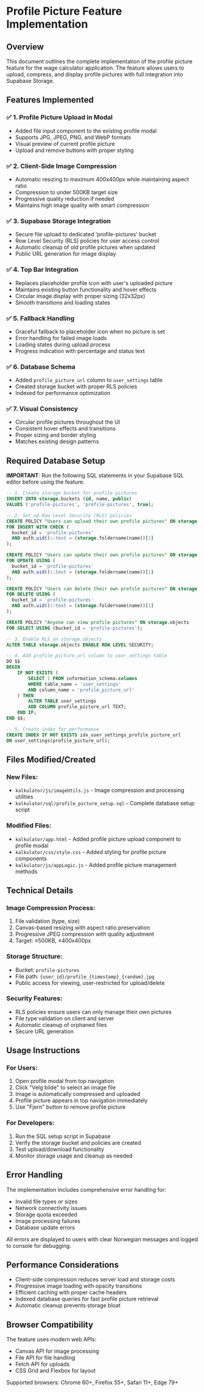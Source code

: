 # Profile Picture Feature Implementation

## Overview
This document outlines the complete implementation of the profile picture feature for the wage calculator application. The feature allows users to upload, compress, and display profile pictures with full integration into Supabase Storage.

## Features Implemented

### ✅ 1. Profile Picture Upload in Modal
- Added file input component to the existing profile modal
- Supports JPG, JPEG, PNG, and WebP formats
- Visual preview of current profile picture
- Upload and remove buttons with proper styling

### ✅ 2. Client-Side Image Compression
- Automatic resizing to maximum 400x400px while maintaining aspect ratio
- Compression to under 500KB target size
- Progressive quality reduction if needed
- Maintains high image quality with smart compression

### ✅ 3. Supabase Storage Integration
- Secure file upload to dedicated 'profile-pictures' bucket
- Row Level Security (RLS) policies for user access control
- Automatic cleanup of old profile pictures when updated
- Public URL generation for image display

### ✅ 4. Top Bar Integration
- Replaces placeholder profile icon with user's uploaded picture
- Maintains existing button functionality and hover effects
- Circular image display with proper sizing (32x32px)
- Smooth transitions and loading states

### ✅ 5. Fallback Handling
- Graceful fallback to placeholder icon when no picture is set
- Error handling for failed image loads
- Loading states during upload process
- Progress indication with percentage and status text

### ✅ 6. Database Schema
- Added `profile_picture_url` column to `user_settings` table
- Created storage bucket with proper RLS policies
- Indexed for performance optimization

### ✅ 7. Visual Consistency
- Circular profile pictures throughout the UI
- Consistent hover effects and transitions
- Proper sizing and border styling
- Matches existing design patterns

## Required Database Setup

**IMPORTANT**: Run the following SQL statements in your Supabase SQL editor before using the feature:

```sql
-- 1. Create storage bucket for profile pictures
INSERT INTO storage.buckets (id, name, public)
VALUES ('profile-pictures', 'profile-pictures', true);

-- 2. Set up Row Level Security (RLS) policies
CREATE POLICY "Users can upload their own profile pictures" ON storage.objects
FOR INSERT WITH CHECK (
  bucket_id = 'profile-pictures' 
  AND auth.uid()::text = (storage.foldername(name))[1]
);

CREATE POLICY "Users can update their own profile pictures" ON storage.objects
FOR UPDATE USING (
  bucket_id = 'profile-pictures' 
  AND auth.uid()::text = (storage.foldername(name))[1]
);

CREATE POLICY "Users can delete their own profile pictures" ON storage.objects
FOR DELETE USING (
  bucket_id = 'profile-pictures' 
  AND auth.uid()::text = (storage.foldername(name))[1]
);

CREATE POLICY "Anyone can view profile pictures" ON storage.objects
FOR SELECT USING (bucket_id = 'profile-pictures');

-- 3. Enable RLS on storage.objects
ALTER TABLE storage.objects ENABLE ROW LEVEL SECURITY;

-- 4. Add profile_picture_url column to user_settings table
DO $$ 
BEGIN
    IF NOT EXISTS (
        SELECT 1 FROM information_schema.columns 
        WHERE table_name = 'user_settings' 
        AND column_name = 'profile_picture_url'
    ) THEN
        ALTER TABLE user_settings 
        ADD COLUMN profile_picture_url TEXT;
    END IF;
END $$;

-- 5. Create index for performance
CREATE INDEX IF NOT EXISTS idx_user_settings_profile_picture_url 
ON user_settings(profile_picture_url);
```

## Files Modified/Created

### New Files:
- `kalkulator/js/imageUtils.js` - Image compression and processing utilities
- `kalkulator/sql/profile_picture_setup.sql` - Complete database setup script

### Modified Files:
- `kalkulator/app.html` - Added profile picture upload component to profile modal
- `kalkulator/css/style.css` - Added styling for profile picture components
- `kalkulator/js/appLogic.js` - Added profile picture management methods

## Technical Details

### Image Compression Process:
1. File validation (type, size)
2. Canvas-based resizing with aspect ratio preservation
3. Progressive JPEG compression with quality adjustment
4. Target: ≤500KB, ≤400x400px

### Storage Structure:
- Bucket: `profile-pictures`
- File path: `{user_id}/profile_{timestamp}_{random}.jpg`
- Public access for viewing, user-restricted for upload/delete

### Security Features:
- RLS policies ensure users can only manage their own pictures
- File type validation on client and server
- Automatic cleanup of orphaned files
- Secure URL generation

## Usage Instructions

### For Users:
1. Open profile modal from top navigation
2. Click "Velg bilde" to select an image file
3. Image is automatically compressed and uploaded
4. Profile picture appears in top navigation immediately
5. Use "Fjern" button to remove profile picture

### For Developers:
1. Run the SQL setup script in Supabase
2. Verify the storage bucket and policies are created
3. Test upload/download functionality
4. Monitor storage usage and cleanup as needed

## Error Handling

The implementation includes comprehensive error handling for:
- Invalid file types or sizes
- Network connectivity issues
- Storage quota exceeded
- Image processing failures
- Database update errors

All errors are displayed to users with clear Norwegian messages and logged to console for debugging.

## Performance Considerations

- Client-side compression reduces server load and storage costs
- Progressive image loading with opacity transitions
- Efficient caching with proper cache headers
- Indexed database queries for fast profile picture retrieval
- Automatic cleanup prevents storage bloat

## Browser Compatibility

The feature uses modern web APIs:
- Canvas API for image processing
- File API for file handling
- Fetch API for uploads
- CSS Grid and Flexbox for layout

Supported browsers: Chrome 60+, Firefox 55+, Safari 11+, Edge 79+
